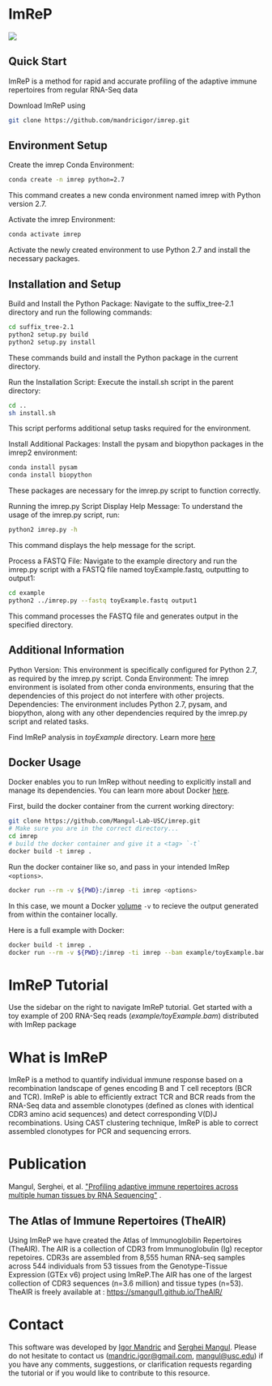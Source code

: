 # ImReP

![](https://github.com/mandricigor/imrep/blob/master/figure_imrep.png)

## Quick Start 
ImReP is a method for rapid and accurate profiling of the adaptive immune repertoires from regular RNA-Seq data
 
Download ImReP using 
```bash
git clone https://github.com/mandricigor/imrep.git
```

## Environment Setup
Create the imrep Conda Environment:
```bash
conda create -n imrep python=2.7
```
This command creates a new conda environment named imrep with Python version 2.7.

Activate the imrep Environment:
```bash
conda activate imrep
```
Activate the newly created environment to use Python 2.7 and install the necessary packages.

## Installation and Setup
Build and Install the Python Package: Navigate to the suffix_tree-2.1 directory and run the following commands:
```bash
cd suffix_tree-2.1
python2 setup.py build
python2 setup.py install
```
These commands build and install the Python package in the current directory.

Run the Installation Script: Execute the install.sh script in the parent directory:
```bash
cd ..
sh install.sh
```
This script performs additional setup tasks required for the environment.

Install Additional Packages: Install the pysam and biopython packages in the imrep2 environment:
```bash
conda install pysam
conda install biopython
```
These packages are necessary for the imrep.py script to function correctly.

Running the imrep.py Script
Display Help Message: To understand the usage of the imrep.py script, run:
```bash
python2 imrep.py -h
```
This command displays the help message for the script.

Process a FASTQ File: Navigate to the example directory and run the imrep.py script with a FASTQ file named toyExample.fastq, outputting to output1:
```bash
cd example
python2 ../imrep.py --fastq toyExample.fastq output1
```
This command processes the FASTQ file and generates output in the specified directory.

## Additional Information
Python Version: This environment is specifically configured for Python 2.7, as required by the imrep.py script.
Conda Environment: The imrep environment is isolated from other conda environments, ensuring that the dependencies of this project do not interfere with other projects.
Dependencies: The environment includes Python 2.7, pysam, and biopython, along with any other dependencies required by the imrep.py script and related tasks.


Find ImReP analysis in _toyExample_ directory. Learn more [here](https://github.com/mandricigor/imrep/wiki/Quick-Start) 


## Docker Usage
Docker enables you to run ImRep without needing to explicitly install and manage its dependencies. You can learn more about Docker [here](https://docs.docker.com/get-started/overview/).

First, build the docker container from the current working directory:
```bash
git clone https://github.com/Mangul-Lab-USC/imrep.git
# Make sure you are in the correct directory...
cd imrep
# build the docker container and give it a <tag> `-t`
docker build -t imrep .
```
Run the docker container like so, and pass in your intended ImRep `<options>`.
```bash
docker run --rm -v ${PWD}:/imrep -ti imrep <options>
```
In this case, we mount a Docker [volume](https://docs.docker.com/storage/volumes/) `-v` to recieve the output generated from within the container locally.

Here is a full example with Docker:
```bash
docker build -t imrep .
docker run --rm -v ${PWD}:/imrep -ti imrep --bam example/toyExample.bam example/toyExample.cdr3
```
# ImReP Tutorial

Use the sidebar on the right to navigate ImReP tutorial. Get started with a toy example of 200 RNA-Seq reads (_example/toyExample.bam_) distributed with ImRep package


# What is ImReP

ImReP is a method to quantify individual immune response based on a recombination landscape of genes encoding B and T cell receptors (BCR and TCR).  ImReP is able to efficiently extract TCR and BCR reads from the RNA-Seq data and assemble clonotypes (defined as clones with identical CDR3 amino acid sequences)  and detect corresponding V(D)J recombinations. Using CAST clustering technique, ImReP is able to correct assembled clonotypes for PCR and sequencing errors.

# Publication

Mangul, Serghei, et al. ["Profiling adaptive immune repertoires across multiple human tissues by RNA Sequencing"](https://www.nature.com/articles/s41467-020-16857-7) . 



## The Atlas of Immune Repertoires (TheAIR)

Using ImReP we have created the Atlas of Immunoglobilin Repertoires (TheAIR). The AIR is a collection of CDR3 from Immunoglobulin (Ig) receptor repetoires. CDR3s are assembled from 8,555 human RNA-seq samples across 544 individuals from 53 tissues from the Genotype-Tissue Expression (GTEx v6) project using ImReP.The AIR has one of the largest collection of CDR3 sequences (n=3.6 million) and tissue types (n=53). TheAIR is freely available at : https://smangul1.github.io/TheAIR/


# Contact 

This software was developed by [Igor Mandric](https://github.com/mandricigor) and [Serghei Mangul](https://github.com/Mangul-Lab-USC/). Please do not hesitate to contact us (mandric.igor@gmail.com, mangul@usc.edu) if you have any comments, suggestions, or clarification requests regarding the tutorial or if you would like to contribute to this resource.





